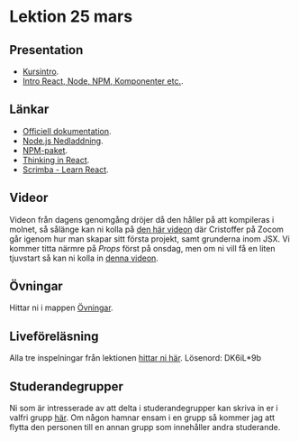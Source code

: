 # Lektion 25 mars

## Presentation
- [Kursintro](https://docs.google.com/presentation/d/1vz3_pGfFB2lIpIgY3-uQDLWDFHaeoTHC/edit?usp=sharing&ouid=117251319654116712560&rtpof=true&sd=true).
- [Intro React, Node, NPM, Komponenter etc.](https://docs.google.com/presentation/d/1PC_GH_2dIDPNC0ZCWPNX3yusRDqkFiOz/edit?usp=sharing&ouid=117251319654116712560&rtpof=true&sd=true).

## Länkar
- [Officiell dokumentation](https://reactjs.org/).
- [Node.js Nedladdning](https://nodejs.org/en/download).
- [NPM-paket](https://www.npmjs.com/).
- [Thinking in React](https://reactjs.org/docs/thinking-in-react.html).
- [Scrimba - Learn React](https://scrimba.com/learn/learnreact).

## Videor
Videon från dagens genomgång dröjer då den håller på att kompileras i molnet, så sålänge kan ni kolla på [den här videon](https://vimeo.com/653010575/0139fb6b2c) där Cristoffer på Zocom går igenom hur man skapar sitt första projekt, samt grunderna inom JSX.
Vi kommer titta närmre på *Props* först på onsdag, men om ni vill få en liten tjuvstart så kan ni kolla in [denna videon](https://vimeo.com/653010630/c876c78057).

## Övningar
Hittar ni i mappen [Övningar](https://github.com/Santosnr6/lektion_25_mars/tree/main/%C3%96vningar).

## Liveföreläsning
Alla tre inspelningar från lektionen [hittar ni här](https://folkuniversitetet-se.zoom.us/rec/share/tbU8yOi0docJ3QG4kXEg_LMVjnZUevei6iKC70bbBbDM_LXLLH71EIkDkyyDVEvQ.ROf12PL2sHrMkB6a). Lösenord: DK6iL*9b

## Studerandegrupper
Ni som är intresserade av att delta i studerandegrupper kan skriva in er i valfri grupp [här](https://docs.google.com/document/d/179YYbPcJSsOzk_GbDWZUCH55reVrCRdyAnLf8lafguY/edit?usp=sharing). Om någon hamnar ensam i en grupp så kommer jag att flytta den personen till en annan grupp som innehåller andra studerande.
